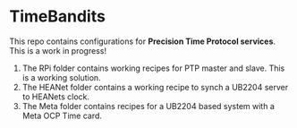 # TimeBandits
This repo contains configurations for **Precision Time Protocol services**.
This is a work in progress!

1. The RPi folder contains working recipes for PTP master and slave. This is a working solution.
2. The HEANet folder contains a working recipe to synch a UB2204 server to HEANets clock.
3. The Meta folder contains recipes for a UB2204 based system with a Meta OCP Time card.
